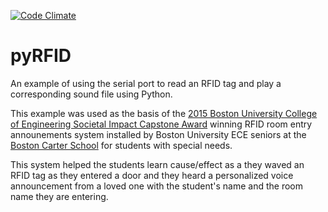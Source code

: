[![Code Climate](https://codeclimate.com/github/scienceopen/pyRFID/badges/gpa.svg)](https://codeclimate.com/github/scienceopen/pyRFID)

pyRFID
============
An example of using the serial port to read an RFID tag and play a corresponding sound file using Python.

This example was used as the basis of the [2015 Boston University College of Engineering Societal Impact Capstone Award](http://www.bu.edu/eng/2015/05/12/ece-senior-design-team-wins-top-eng-societal-impact-award-2/) winning RFID room entry announements system installed by Boston University ECE seniors at the [Boston Carter School](http://www.williamecarterschool.org/) for students with special needs. 

This system helped the students learn cause/effect as a they waved an RFID tag as they entered a door and they heard a personalized voice announcement from a loved one with the student's name and the room name they are entering.
